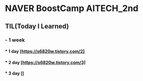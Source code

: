# NAVER BoostCamp AITECH_2nd

## TIL(Today I Learned)
### - 1 week
####  * 1 day [https://s6820w.tistory.com/2]
####  * 2 day [https://s6820w.tistory.com/3]
####  * 3 day []
####
